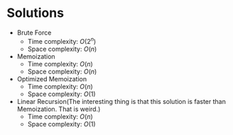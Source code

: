 # Solutions

* Brute Force
    * Time complexity: $O(2^n)$
    * Space complexity: $O(n)$
* Memoization
    * Time complexity: $O(n)$
    * Space complexity: $O(n)$
* Optimized Memoization
    * Time complexity: $O(n)$
    * Space complexity: $O(1)$
* Linear Recursion(The interesting thing is that this solution is faster than Memoization. That is weird.)
    * Time complexity: $O(n)$
    * Space complexity: $O(1)$